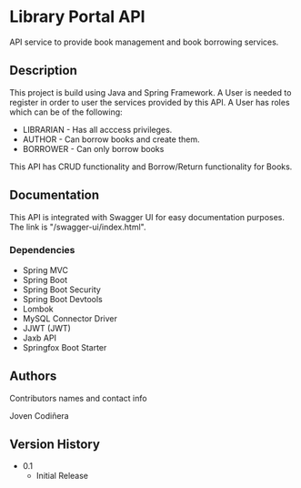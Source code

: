 # Library Portal API

API service to provide book management and book borrowing services.

## Description
This project is build using Java and Spring Framework. A User is needed to register in order to user the services provided by this API. A User has roles which can be of the following:

* LIBRARIAN - Has all acccess privileges.
* AUTHOR - Can borrow books and create them.
* BORROWER - Can only borrow books

This API has CRUD functionality and Borrow/Return functionality for Books.

## Documentation
This API is integrated with Swagger UI for easy documentation purposes. The link is "<Your Host>/swagger-ui/index.html".

### Dependencies
* Spring MVC
* Spring Boot
* Spring Boot Security
* Spring Boot Devtools
* Lombok
* MySQL Connector Driver
* JJWT (JWT)
* Jaxb API
* Springfox Boot Starter

## Authors

Contributors names and contact info

Joven Codiñera

## Version History

* 0.1
    * Initial Release
